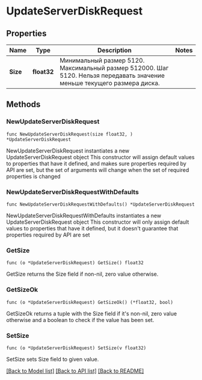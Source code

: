 # UpdateServerDiskRequest

## Properties

Name | Type | Description | Notes
------------ | ------------- | ------------- | -------------
**Size** | **float32** | Минимальный размер 5120. Максимальный размер 512000. Шаг 5120. Нельзя передавать значение меньше текущего размера диска. | 

## Methods

### NewUpdateServerDiskRequest

`func NewUpdateServerDiskRequest(size float32, ) *UpdateServerDiskRequest`

NewUpdateServerDiskRequest instantiates a new UpdateServerDiskRequest object
This constructor will assign default values to properties that have it defined,
and makes sure properties required by API are set, but the set of arguments
will change when the set of required properties is changed

### NewUpdateServerDiskRequestWithDefaults

`func NewUpdateServerDiskRequestWithDefaults() *UpdateServerDiskRequest`

NewUpdateServerDiskRequestWithDefaults instantiates a new UpdateServerDiskRequest object
This constructor will only assign default values to properties that have it defined,
but it doesn't guarantee that properties required by API are set

### GetSize

`func (o *UpdateServerDiskRequest) GetSize() float32`

GetSize returns the Size field if non-nil, zero value otherwise.

### GetSizeOk

`func (o *UpdateServerDiskRequest) GetSizeOk() (*float32, bool)`

GetSizeOk returns a tuple with the Size field if it's non-nil, zero value otherwise
and a boolean to check if the value has been set.

### SetSize

`func (o *UpdateServerDiskRequest) SetSize(v float32)`

SetSize sets Size field to given value.



[[Back to Model list]](../README.md#documentation-for-models) [[Back to API list]](../README.md#documentation-for-api-endpoints) [[Back to README]](../README.md)


